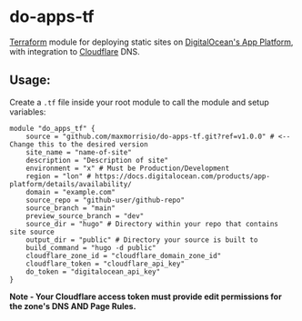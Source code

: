 # do-apps-tf

[Terraform](https://www.terraform.io) module for deploying static sites on [DigitalOcean's App Platform](https://www.digitalocean.com/products/app-platform), with integration to [Cloudflare](https://cloudflare.com) DNS.

## Usage:
Create a `.tf` file inside your root module to call the module and setup variables:
```
module "do_apps_tf" {
	source = "github.com/maxmorrisio/do-apps-tf.git?ref=v1.0.0" # <-- Change this to the desired version
	site_name = "name-of-site"
	description = "Description of site"
	environment = "x" # Must be Production/Development
	region = "lon" # https://docs.digitalocean.com/products/app-platform/details/availability/
	domain = "example.com"
	source_repo = "github-user/github-repo"
	source_branch = "main"
	preview_source_branch = "dev"
	source_dir = "hugo" # Directory within your repo that contains site source
	output_dir = "public" # Directory your source is built to
	build_command = "hugo -d public"
	cloudflare_zone_id = "cloudflare_domain_zone_id"
	cloudflare_token = "cloudflare_api_key"
	do_token = "digitalocean_api_key"
}

```
**Note - Your Cloudflare access token must provide edit permissions for the zone's DNS AND Page Rules.**
